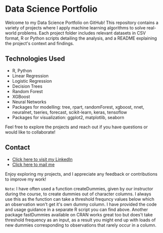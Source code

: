 # Data Science Portfolio

Welcome to my Data Science Portfolio on GitHub! This repository contains a variety of projects where I apply machine learning algorithms to solve real-world problems. Each project folder includes relevant datasets in CSV format, R or Python scripts detailing the analysis, and a README explaining the project's context and findings.

## Technologies Used
- R, Python
- Linear Regression
- Logistic Regression
- Decision Trees
- Random Forest
- XGBoost
- Neural Networks
- Packages for modelling: tree, rpart, randomForest, xgboost, nnet, neuralnet, tseries, forecast, scikit-learn, keras, tensoflow
- Packages for visualization: ggplot2, matplotlib, seaborn

Feel free to explore the projects and reach out if you have questions or would like to collaborate!

## Contact
- [Click here to visit my LinkedIn](https://www.linkedin.com/in/abinash-behera-1b7127112/)
- [Click here to mail me](mailto:abinashb206@gmail.com)

Enjoy exploring my projects, and I appreciate any feedback or contributions to improve my work!

`Note`: I have often used a function createDummies, given by our instructor during the course, to create dummies out of character columns. I always use this as the function can take a threshold frequncy values below which an observation won't get it's own dummy column. I have provided the code and usage guidance in a separate R script you can find above. Another package fastDummies available on CRAN works great too but does't take threshold frequency as an input, as a result you might end up with loads of new dummies corresponding to observations that rarely occur in a column.
